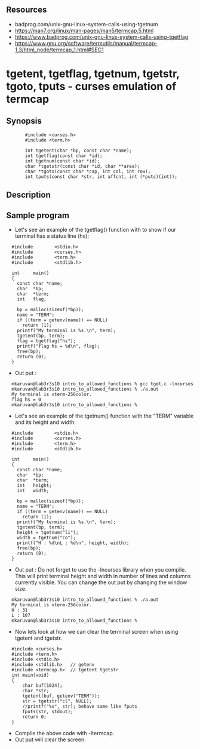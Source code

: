## Resources
- badprog.com/unix-gnu-linux-system-calls-using-tgetnum
- https://man7.org/linux/man-pages/man5/termcap.5.html
- https://www.badprog.com/unix-gnu-linux-system-calls-using-tgetflag
- https://www.gnu.org/software/termutils/manual/termcap-1.3/html_node/termcap_1.html#SEC1

# tgetent, tgetflag, tgetnum, tgetstr, tgoto, tputs - curses emulation of termcap
## Synopsis
```
       #include <curses.h>
       #include <term.h>
       
       int tgetent(char *bp, const char *name);
       int tgetflag(const char *id);
       int tgetnum(const char *id);
       char *tgetstr(const char *id, char **area);
       char *tgoto(const char *cap, int col, int row);
       int tputs(const char *str, int affcnt, int (*putc)(int));
```
## Description

## Sample program
- Let's see an example of the tgetflag() function with to show if our terminal has a status line (hs):
```
  #include        <stdio.h>
  #include        <curses.h>
  #include        <term.h>
  #include        <stdlib.h>

  int     main()
  {
    const char *name;
    char  *bp;
    char  *term;
    int   flag;

    bp = malloc(sizeof(*bp));
    name = "TERM";
    if ((term = getenv(name)) == NULL)
      return (1);
    printf("My terminal is %s.\n", term);
    tgetent(bp, term);
    flag = tgetflag("hs");
    printf("flag hs = %d\n", flag);
    free(bp);
    return (0);
  }
```
- Out put : 
```
  mkaruvan@lab3r3s10 intro_to_allowed_functions % gcc tget.c -lncurses
  mkaruvan@lab3r3s10 intro_to_allowed_functions % ./a.out             
  My terminal is xterm-256color.
  flag hs = 0
  mkaruvan@lab3r3s10 intro_to_allowed_functions % 
```

- Let's see an example of the tgetnum() function with the "TERM" variable and its height and width:
```
  #include        <stdio.h>
  #include        <curses.h>
  #include        <term.h>
  #include        <stdlib.h>

  int     main()
  {
    const char *name;
    char  *bp;
    char  *term;
    int   height;
    int   width;

    bp = malloc(sizeof(*bp));
    name = "TERM";
    if ((term = getenv(name)) == NULL)
      return (1);
    printf("My terminal is %s.\n", term);
    tgetent(bp, term);
    height = tgetnum("li");
    width = tgetnum("co");
    printf("H : %d\nL : %d\n", height, width);
    free(bp);
    return (0);
  }
```
- Out put : Do not forget to use the -lncurses library when you compile. This will print terminal height and width in number of lines and columns currently visible. You can change the out put by changing the window size.
```
  mkaruvan@lab3r3s10 intro_to_allowed_functions % ./a.out             
  My terminal is xterm-256color.
  H : 31
  L : 107
  mkaruvan@lab3r3s10 intro_to_allowed_functions %
```
- Now lets look at how we can clear the terminal screen when using tgetent and tgetstr.
```
  #include <curses.h>
  #include <term.h>
  #include <stdio.h>
  #include <stdlib.h>   // getenv
  #include <termcap.h>  // tgetent tgetstr
  int main(void)
  {
      char buf[1024];
      char *str;
      tgetent(buf, getenv("TERM"));
      str = tgetstr("cl", NULL);
      //printf("%s", str); behave same like fputs
      fputs(str, stdout);
      return 0;
  }
```
- Compile the above code with -ltermcap.
- Out put will clear the screen.


